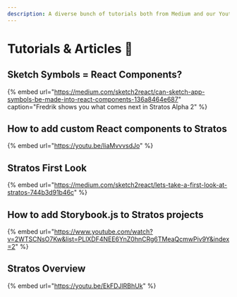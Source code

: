 ```yaml
---
description: A diverse bunch of tutorials both from Medium and our Youtube.
---
```


# Tutorials & Articles 📘

## Sketch Symbols = React Components?

{% embed url="https://medium.com/sketch2react/can-sketch-app-symbols-be-made-into-react-components-136a8464e687" caption="Fredrik shows you what comes next in Stratos Alpha 2" %}

## How to add custom React components to Stratos

{% embed url="https://youtu.be/IiaMvvvsdJo" %}

## Stratos First Look

{% embed url="https://medium.com/sketch2react/lets-take-a-first-look-at-stratos-744b3d91b46c" %}

## How to add Storybook.js to Stratos projects

{% embed url="https://www.youtube.com/watch?v=2WTSCNsO7Kw&list=PLlXDF4NEE6YnZ0hnCRg6TMeaQcmwPiv9Y&index=2" %}

## Stratos Overview

{% embed url="https://youtu.be/EkFDJlRBhUk" %}



